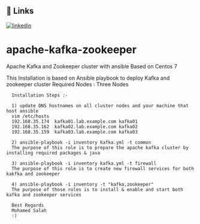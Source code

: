 ## 🔗 Links
[![linkedin](https://img.shields.io/badge/linkedin-0A66C2?style=for-the-badge&logo=linkedin&logoColor=white)](https://www.linkedin.com//in/mosalah90/)

# apache-kafka-zookeeper
Apache Kafka and Zookeeper cluster with ansible Based on Centos 7

This Installation is based on Ansible playbook to deploy Kafka and zookeeper cluster
Required Nodes : Three Nodes


      Installation Steps :-

      1) update DNS hostnames on all cluster nodes and your machine that host ansible
      vim /etc/hosts
      192.168.35.174  kafka01.lab.example.com kafka01
      192.168.35.162  kafka02.lab.example.com kafka02
      192.168.35.159  kafka03.lab.example.com kafka03

      2) ansible-playbook -i inventory kafka.yml -t common       
      The purpose of this role is to prepare the apache kafka cluster by installing required packages & java

      3) ansible-playbook -i inventory kafka.yml -t firewall
      The purpose of this role is to create new firewall services for both kakfka and zookeeper

      4) ansible-playbook -i inventory -t "kafka,zookeeper"
      The purpose of those roles is to install & enable and start both kafka and zookeeper services

      Best Regards
      Mohamed Salah
      :)
